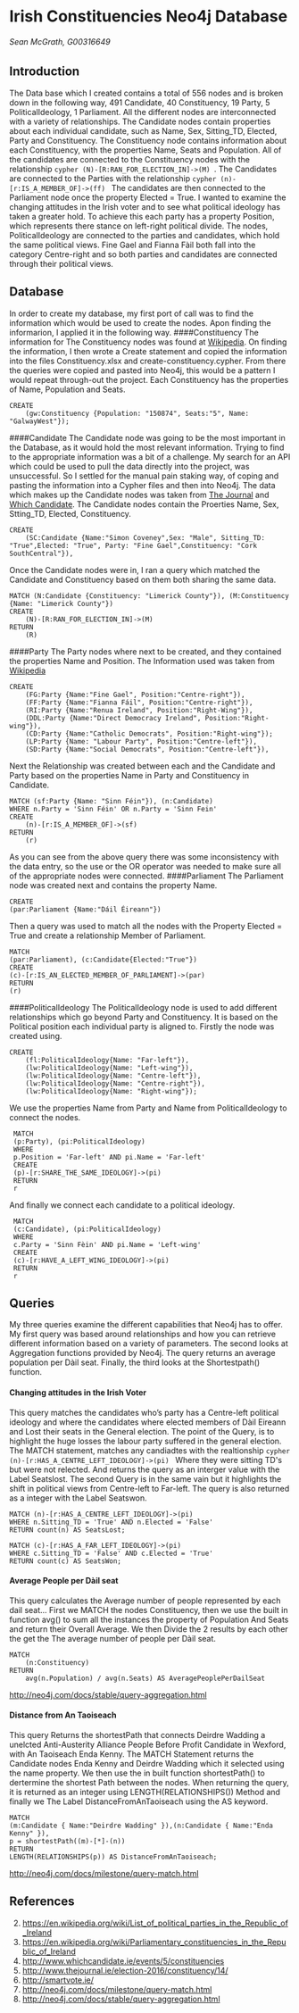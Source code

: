 # Irish Constituencies Neo4j Database
###### Sean McGrath, G00316649

## Introduction
The Data base which I created contains a total of 556 nodes and is broken down in the following way, 491 Candidate, 40 Constituency, 19 Party, 5 PoliticalIdeology, 1 Parliament. All the different nodes are interconnected with a variety of relationships. The Candidate nodes contain properties about each individual candidate, such as Name, Sex, Sitting_TD, Elected, Party and Constituency. The Constituency node contains information about each Constituency, with the properties Name, Seats and Population. All of the candidates are connected to the Constituency nodes with the relationship 
```cypher (N)-[R:RAN_FOR_ELECTION_IN]->(M) ```. The Candidates are connected to the Parties with the relationship ```cypher (n)-[r:IS_A_MEMBER_OF]->(ff) ``` The candidates are then connected to the Parliament node once the property Elected = True. 
I wanted to examine the changing attitudes in the Irish voter and to see what political ideology has taken a greater hold. To achieve this each party has a property Position, which represents there stance on left-right political divide. The nodes, PoliticalIdeology are connected to the parties and candidates, which hold the same political views. Fine Gael and Fianna Fàil both fall into the category Centre-right and so both parties and candidates are connected through their political views.


## Database
In order to create my database, my first port of call was to find the information which would be used to create the nodes. Apon finding the informarion, I applied it in the following way.
####Constituency
The information for The Constituency nodes was found at [Wikipedia](https://en.wikipedia.org/wiki/List_of_political_parties_in_the_Republic_of_Ireland). On finding the information, I then wrote a Create statement and copied the information into the files Constituency.xlsx and create-constituency.cypher. From there the queries were copied and pasted into Neo4j, this would be a pattern I would repeat through-out the project. Each Constituency has the properties of Name, Population and Seats.
```cypher 
CREATE
	(gw:Constituency {Population: "150874",	Seats:"5", Name: "GalwayWest"});
```
####Candidate
The Candidate node was going to be the most important in the Database, as it would hold the most relevant information. Trying to find to the appropriate information was a bit of a challenge. My search for an API which could be used to pull the data directly into the project, was unsuccessful. So I settled for the manual pain staking way, of coping and pasting the information into a Cypher files and then into Neo4j. The data which makes up the Candidate nodes was taken from [The Journal](http://www.thejournal.ie/election-2016/constituency/14/) and [Which Candidate](http://www.whichcandidate.ie/events/5/constituencies). The Candidate nodes contain the Proerties Name, Sex, Stting_TD, Elected, Constituency.
```cypher 
CREATE
	(SC:Candidate {Name:"Simon Coveney",Sex: "Male", Sitting_TD: "True",Elected: "True", Party: "Fine Gael",Constituency: "Cork SouthCentral"}),
```
Once the Candidate nodes were in, I ran a query which matched the Candidate and Constituency based on them both sharing the same data.
```cypher 
MATCH (N:Candidate {Constituency: "Limerick County"}), (M:Constituency {Name: "Limerick County"})
CREATE
	(N)-[R:RAN_FOR_ELECTION_IN]->(M)
RETURN
	(R)
```
####Party
The Party nodes where next to be created, and they contained the properties Name and Position. The Information used was taken from [Wikipedia](https://en.wikipedia.org/wiki/List_of_political_parties_in_the_Republic_of_Ireland)
```cypher 
CREATE
    (FG:Party {Name:"Fine Gael", Position:"Centre-right"}),
    (FF:Party {Name:"Fianna Fáil", Position:"Centre-right"}),  
    (RI:Party {Name:"Renua Ireland", Position:"Right-Wing"}),
    (DDL:Party {Name:"Direct Democracy Ireland", Position:"Right-wing"}),
    (CD:Party {Name:"Catholic Democrats", Position:"Right-wing"});
    (LP:Party {Name: "Labour Party", Position:"Centre-left"}),
    (SD:Party {Name:"Social Democrats", Position:"Centre-left"}),
```
Next the Relationship was created between each and the Candidate and Party based on the properties Name in Party and Constituency in Candidate. 
```cypher
MATCH (sf:Party {Name: "Sinn Féin"}), (n:Candidate)
WHERE n.Party = 'Sinn Féin' OR n.Party = 'Sinn Fein'
CREATE
	(n)-[r:IS_A_MEMBER_OF]->(sf)
RETURN
	(r)
```
As you can see from the above query there was some inconsistency with the data entry, so the use or the OR operator was needed to make sure all of the appropriate nodes were connected. 
####Parliament
The Parliament node was created next and contains the property Name. 
```cypher
CREATE
(par:Parliament {Name:"Dáil Éireann"})
```
Then a query was used to match all the nodes with the Property Elected = True and create a relationship Member of Parliament.
```cypher
MATCH
(par:Parliament), (c:Candidate{Elected:"True"})
CREATE
(c)-[r:IS_AN_ELECTED_MEMBER_OF_PARLIAMENT]->(par)
RETURN
(r)
```
####PoliticalIdeology
The PoliticalIdeology node is used to add different relationships which go beyond Party and Constituency. It is based on the Political position each individual party is aligned to. Firstly the node was created using.
```cypher
CREATE
    (fl:PoliticalIdeology{Name: "Far-left"}),
    (lw:PoliticalIdeology{Name: "Left-wing"}),
    (lw:PoliticalIdeology{Name: "Centre-left"}),
    (lw:PoliticalIdeology{Name: "Centre-right"}),
    (lw:PoliticalIdeology{Name: "Right-wing"});
```
We use the properties Name from Party and Name from PoliticalIdeology to connect the nodes. 
```cypher
 MATCH 
 (p:Party), (pi:PoliticalIdeology)
 WHERE 
 p.Position = 'Far-left' AND pi.Name = 'Far-left'
 CREATE 
 (p)-[r:SHARE_THE_SAME_IDEOLOGY]->(pi)   
 RETURN 
 r 
```
And finally we connect each candidate to a political ideology.
```cypher
 MATCH 
 (c:Candidate), (pi:PoliticalIdeology)
 WHERE 
 c.Party = 'Sinn Fèin' AND pi.Name = 'Left-wing'
 CREATE 
 (c)-[r:HAVE_A_LEFT_WING_IDEOLOGY]->(pi)   
 RETURN 
 r 
```
## Queries
My three queries examine the different capabilities that Neo4j has to offer. My first query was based around relationships and how you can retrieve different information based on a variety of parameters. The second looks at Aggregation functions provided by Neo4j. The query returns an average population per Dàil seat. Finally, the third looks at the Shortestpath() function. 

#### Changing attitudes in the Irish Voter
This query matches the candidates who’s party has a Centre-left political ideology and where the candidates where elected members of Dàil Eireann and Lost their seats in the General election. 
The point of the Query, is to highlight the huge losses the labour party suffered in the general election. The MATCH statement, matches any candiadtes with the realtionship ```cypher (n)-[r:HAS_A_CENTRE_LEFT_IDEOLOGY]->(pi) ``` Where they were sitting TD's but were not relected. And returns the query as an interger value with the Label Seatslost. 
The second Query is in the same vain but it highlights the shift in political views from Centre-left to Far-left. The query is also returned as a integer with the Label Seatswon.

```cypher
MATCH (n)-[r:HAS_A_CENTRE_LEFT_IDEOLOGY]->(pi)
WHERE n.Sitting_TD = 'True' AND n.Elected = 'False'
RETURN count(n) AS SeatsLost;

MATCH (c)-[r:HAS_A_FAR_LEFT_IDEOLOGY]->(pi)
WHERE c.Sitting_TD = 'False' AND c.Elected = 'True'
RETURN count(c) AS SeatsWon;
```

#### Average People per Dàil seat
This query calculates the Average number of people represented by each dail seat...
First we MATCH the nodes Constituency, then we use the built in function avg() to sum all the instances the property 
of Population And Seats and return their Overall Average. We then Divide the 2 results by each other the get the 
The average number of people per Dàil seat.
```cypher
MATCH 
    (n:Constituency)
RETURN 
    avg(n.Population) / avg(n.Seats) AS AveragePeoplePerDailSeat
```
<http://neo4j.com/docs/stable/query-aggregation.html>
#### Distance from An Taoiseach
This query Returns the shortestPath that connects Deirdre Wadding a unelcted Anti-Austerity Alliance People Before Profit 
Candidate in Wexford, with An Taoiseach Enda Kenny.
The MATCH Statement returns the Candidate nodes Enda Kenny and Deirdre Wadding which it selected using the name property.
We then use the in built function shortestPath() to dertermine the shortest Path between the nodes. When returning the query,
it is returned as an integer using LENGTH(RELATIONSHIPS()) Method and finally we The Label DistanceFromAnTaoiseach using the 
AS keyword.

```cypher
MATCH 
(m:Candidate { Name:"Deirdre Wadding" }),(n:Candidate { Name:"Enda Kenny" }), 
p = shortestPath((m)-[*]-(n))
RETURN 
LENGTH(RELATIONSHIPS(p)) AS DistanceFromAnTaoiseach;
```
<http://neo4j.com/docs/milestone/query-match.html>
## References
2. <https://en.wikipedia.org/wiki/List_of_political_parties_in_the_Republic_of_Ireland>
3. <https://en.wikipedia.org/wiki/Parliamentary_constituencies_in_the_Republic_of_Ireland>
4. <http://www.whichcandidate.ie/events/5/constituencies>
5. <http://www.thejournal.ie/election-2016/constituency/14/>
6. <http://smartvote.ie/>
7. <http://neo4j.com/docs/milestone/query-match.html>
8. <http://neo4j.com/docs/stable/query-aggregation.html>
